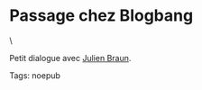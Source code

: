 # Passage chez Blogbang

\ 

Petit dialogue avec [Julien Braun](http://www.blogbang.com/blog/2008/02/18/blogbang-a-la-rencontre-du-5eme-pouvoir/).

Tags: noepub